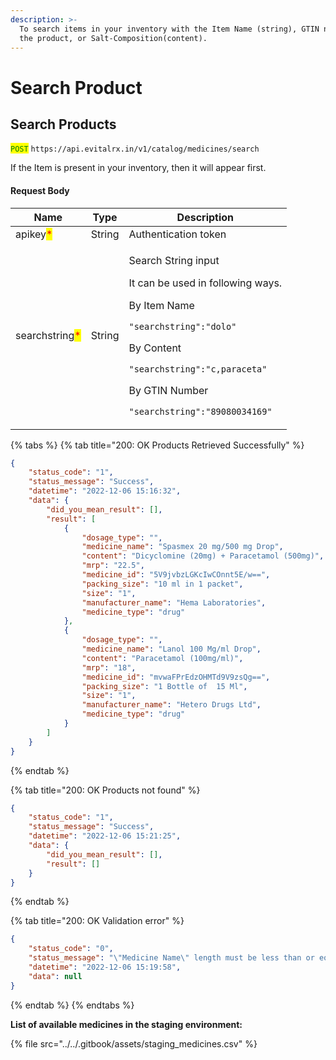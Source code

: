 ```yaml
---
description: >-
  To search items in your inventory with the Item Name (string), GTIN number of
  the product, or Salt-Composition(content).
---
```


# Search Product

## Search Products

<mark style="color:green;">`POST`</mark> `https://api.evitalrx.in/v1/catalog/medicines/search`

If the Item is present in your inventory, then it will appear first.

#### Request Body

| Name                                           | Type   | Description                                                                                                                                                                                                                                                                              |
| ---------------------------------------------- | ------ | ---------------------------------------------------------------------------------------------------------------------------------------------------------------------------------------------------------------------------------------------------------------------------------------- |
| apikey<mark style="color:red;">\*</mark>       | String | Authentication token                                                                                                                                                                                                                                                                     |
| searchstring<mark style="color:red;">\*</mark> | String | <p>Search String input</p><p>It can be used in following ways.</p><p>By Item Name</p><p><code>"searchstring":"dolo"</code></p><p></p><p>By Content</p><p><code>"searchstring":"c,paraceta"</code></p><p></p><p>By GTIN Number</p><p><code>"searchstring":"89080034169"</code></p><p></p> |

{% tabs %}
{% tab title="200: OK Products Retrieved Successfully" %}
```json
{
    "status_code": "1",
    "status_message": "Success",
    "datetime": "2022-12-06 15:16:32",
    "data": {
        "did_you_mean_result": [],
        "result": [
            {
                "dosage_type": "",
                "medicine_name": "Spasmex 20 mg/500 mg Drop",
                "content": "Dicyclomine (20mg) + Paracetamol (500mg)",
                "mrp": "22.5",
                "medicine_id": "5V9jvbzLGKcIwCOnnt5E/w==",
                "packing_size": "10 ml in 1 packet",
                "size": "1",
                "manufacturer_name": "Hema Laboratories",
                "medicine_type": "drug"
            },
            {
                "dosage_type": "",
                "medicine_name": "Lanol 100 Mg/ml Drop",
                "content": "Paracetamol (100mg/ml)",
                "mrp": "18",
                "medicine_id": "mvwaFPrEdzOHMTd9V9zsQg==",
                "packing_size": "1 Bottle of  15 Ml",
                "size": "1",
                "manufacturer_name": "Hetero Drugs Ltd",
                "medicine_type": "drug"
            }
        ]
    }    
}
```
{% endtab %}

{% tab title="200: OK Products not found" %}
```json
{
    "status_code": "1",
    "status_message": "Success",
    "datetime": "2022-12-06 15:21:25",
    "data": {
        "did_you_mean_result": [],
        "result": []
    }
}
```
{% endtab %}

{% tab title="200: OK Validation error" %}
```json
{
    "status_code": "0",
    "status_message": "\"Medicine Name\" length must be less than or equal to 20 characters long",
    "datetime": "2022-12-06 15:19:58",
    "data": null
}
```
{% endtab %}
{% endtabs %}

**List of available medicines in the staging environment:**

{% file src="../../.gitbook/assets/staging_medicines.csv" %}



